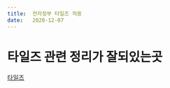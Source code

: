 ```yaml
---
title:  전자정부 타일즈 적용
date:   2020-12-07
---
```

# 타일즈 관련 정리가 잘되있는곳
[타일즈](https://m.blog.naver.com/PostView.nhn?blogId=seangje&logNo=221603187292&proxyReferer=https:%2F%2Fwww.google.com%2F)
